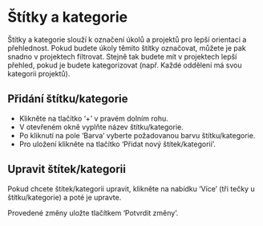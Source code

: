 # Štítky a kategorie

Štítky a kategorie slouží k označení úkolů a projektů pro lepší orientaci a přehlednost. Pokud budete úkoly těmito štítky označovat, můžete je pak snadno v projektech filtrovat. Stejně tak budete mít v projektech lepší přehled, pokud je budete kategorizovat (např. Každé oddělení má svou kategorii projektů).

## Přidání štítku/kategorie

- Klikněte na tlačítko ‘+’ v pravém dolním rohu.
- V otevřeném okně vyplňte název štítku/kategorie.
- Po kliknutí na pole ‘Barva’ vyberte požadovanou barvu štítku/kategorie.
- Pro uložení klikněte na tlačítko ‘Přidat nový štítek/kategorii’.

## Upravit štítek/kategorii

Pokud chcete štítek/kategorii upravit, klikněte na nabídku ‘Více’ (tři tečky u štítku/kategorie) a poté je upravte.

Provedené změny uložte tlačítkem ‘Potvrdit změny’.
